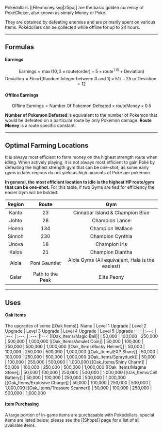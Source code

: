 Pokédollars [[File:money.svg|25px]] are the basic golden currency of PokéClicker, also known as simply Money or Poké.

They are obtained by defeating enemies and are primarily spent on various Items. Pokédollars can be collected while offline for up to 24 hours.

---

## Formulas
#### Earnings
$$ \text{Earnings} = \max(10,3 \times \text{route}(\text{order}) + 5 \times \text{route}^{1.15} + \text{Deviation}) $$
$$ \text{Deviation} = Floor([\text{Random Integer between 0 and 1}] \times 51) - 25 \text{ or } \text{Deviation} = 12 $$
#### Offline Earnings
$$ \text{Offline Earnings} = \text{Number Of Pokemon Defeated} \times \text{routeMoney} \times 0.5 $$

**Number of Pokemon Defeated** is equivalent to the number of Pokemon that would be defeated on a particular route by only Pokémon damage.
**Route Money** is a route specific constant.

---

## Optimal Farming Locations

It is always most efficient to farm money on the highest strength route when idling. When actively playing, it is not always most efficient to gain Poké by defeating the highest strength gym that can be one-shot, as some early gyms in later regions do not yield as high amounts of Poké per pokémon.

**In general, the most efficient location to idle is the highest HP route/gym that can be one-shot.** For this table, if two Gyms are tied for efficiency the easier Gym will be bolded.

Region | Route | Gym
:---:| :---: |:---:
Kanto | 23 | Cinnabar Island & Champion Blue
Johto | 28 | Champion Lance
Hoenn | 134 | Champion Wallace
Sinnoh | 230 | Champion Cynthia
Unova | 18 | Champion Iris
Kalos | 21 | Champion Diantha
Alola | Poni Gauntlet | Alola Gyms (All equivalent, Hala is the easiest)
Galar | Path to the Peak | Elite Peony

---

## Uses

#### Oak Items
The upgrades of some [[Oak Items]].
Name | Level 1 Upgrade | Level 2 Upgrade | Level 3 Upgrade | Level 4 Upgrade | Level 5 Upgrade
:---:| :---: | :---: | :---: | :---: |:---:
[[Oak_Items/Magic Ball]] | 50,000 | 100,000 | 250,000 | 500,000 | 1,000,000
[[Oak_Items/Amulet Coin]] | 50,000 | 100,000 | 250,000 | 500,000 | 1,000,000
[[Oak_Items/Rocky Helmet]] | 50,000 | 100,000 | 250,000 | 500,000 | 1,000,000
[[Oak_Items/EXP Share]] | 50,000 | 100,000 | 250,000 | 500,000 | 1,000,000
[[Oak_Items/Sprayduck]] | 50,000 | 100,000 | 250,000 | 500,000 | 1,000,000
[[Oak_Items/Shiny Charm]] | 50,000 | 100,000 | 250,000 | 500,000 | 1,000,000
[[Oak_Items/Magma Stone]] | 50,000 | 100,000 | 250,000 | 500,000 | 1,000,000
[[Oak_Items/Cell Battery]] | 50,000 | 100,000 | 250,000 | 500,000 | 1,000,000
[[Oak_Items/Explosive Charge]] | 50,000 | 100,000 | 250,000 | 500,000 | 1,000,000
[[Oak_Items/Treasure Scanner]] | 50,000 | 100,000 | 250,000 | 500,000 | 1,000,000

#### Item Purchasing
A large portion of in-game items are purchasable with Pokédollars, special items are listed below, please see the [[Shops]] page for a list of all available items.

